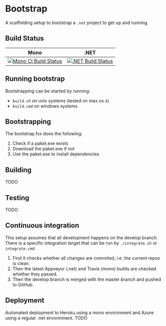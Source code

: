 # Bootstrap
A scaffolding setup to bootstrap a `.net` project to get up and running. 

## Build Status

Mono | .NET
---- | ----
[![Mono CI Build Status](https://img.shields.io/travis/halcwb/Bootstrap/master.svg)](https://travis-ci.org/halcwb/Bootstrap) | [![.NET Build Status](https://img.shields.io/appveyor/ci/halcwb/Bootstrap/master.svg)](https://ci.appveyor.com/project/halcwb/Bootstrap)


## Running bootstrap
Bootstrapping can be started by running:

* `build.sh` on unix systems (tested on max os x)
* `build.cmd` on windows systems

## Bootstrapping
The bootstrap.fsx does the following:

1. Check if a paket.exe exists
2. Download the paket.exe if not
3. Use the paket.exe to install dependencies

## Building
TODO

## Testing
TODO

## Continuous integration
This setup assumes that all development happens on the develop branch. There is a specific integration target that can be run by `./integrate.sh` or `integrate.cmd`:

1. First it checks whether all changes are commited, i.e. the current repos is clean.
2. Then the latest Appveyor (.net) and Travis (mono) builds are checked whether they passed.
3. Then the develop branch is merged with the master branch and pushed to GitHub.

## Deployment
Automated deployment to Heroku using a mono environment and Azure using a regular .net envorinment. 
TODO

